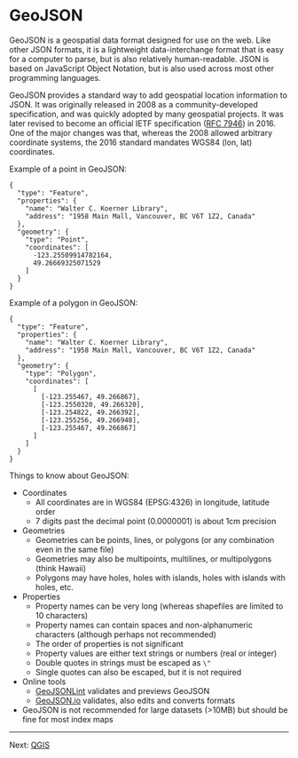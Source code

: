 # GeoJSON

GeoJSON is a geospatial data format designed for use on the web.  Like other JSON formats, it is a lightweight data-interchange format that is easy for a computer to parse, but is also relatively human-readable.  JSON is based on JavaScript Object Notation, but is also used across most other programming languages.

GeoJSON provides a standard way to add geospatial location information to JSON.  It was originally released in 2008 as a community-developed specification, and was quickly adopted by many geospatial projects.  It was later revised to become an official IETF specification ([RFC 7946](https://tools.ietf.org/html/rfc7946)) in 2016.  One of the major changes was that, whereas the 2008 allowed arbitrary coordinate systems, the 2016 standard mandates WGS84 (lon, lat) coordinates.

Example of a point in GeoJSON:
```
{
  "type": "Feature",
  "properties": {
    "name": "Walter C. Koerner Library",
    "address": "1958 Main Mall, Vancouver, BC V6T 1Z2, Canada"
  },
  "geometry": {
    "type": "Point",
    "coordinates": [
      -123.25509914782164,
      49.26669325071529
    ]
  }
}
```

Example of a polygon in GeoJSON:
```
{
  "type": "Feature",
  "properties": {
    "name": "Walter C. Koerner Library",
    "address": "1958 Main Mall, Vancouver, BC V6T 1Z2, Canada" 
  },
  "geometry": {
    "type": "Polygon",
    "coordinates": [
      [
        [-123.255467, 49.266867],
        [-123.2550320, 49.266320],
        [-123.254822, 49.266392],
        [-123.255256, 49.266948],
        [-123.255467, 49.266867]
      ]
    ]
  }
}
```

Things to know about GeoJSON:
- Coordinates
  - All coordinates are in WGS84 (EPSG:4326) in longitude, latitude order
  - 7 digits past the decimal point (0.0000001) is about 1cm precision
- Geometries
  - Geometries can be points, lines, or polygons (or any combination even in the same file)
  - Geometries may also be multipoints, multilines, or multipolygons (think Hawaii)
  - Polygons may have holes, holes with islands, holes with islands with holes, etc.
- Properties
  - Property names can be very long (whereas shapefiles are limited to 10 characters)
  - Property names can contain spaces and non-alphanumeric characters (although perhaps not recommended)
  - The order of properties is not significant
  - Property values are either text strings or numbers (real or integer)
  - Double quotes in strings must be escaped as `\"`
  - Single quotes can also be escaped, but it is not required
- Online tools
  - [GeoJSONLint](http://geojsonlint.com/) validates and previews GeoJSON
  - [GeoJSON.io](http://geojson.io/) validates, also edits and converts formats
- GeoJSON is not recommended for large datasets (>10MB) but should be fine for most index maps

----

Next: [QGIS](qgis)

